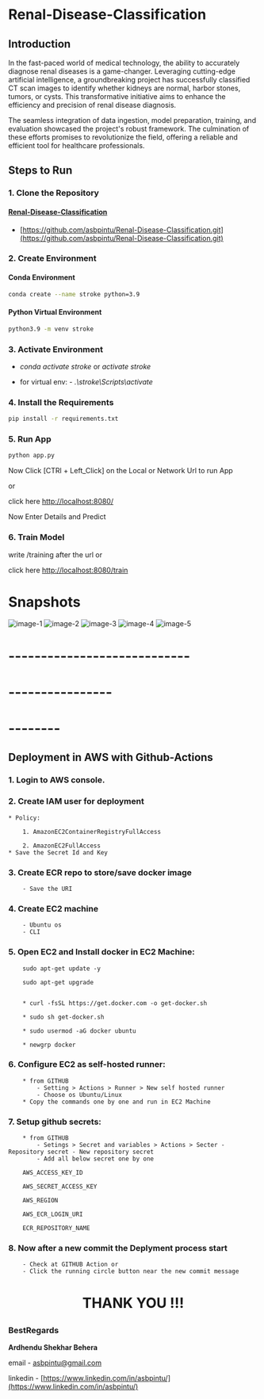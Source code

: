 # Renal-Disease-Classification


## Introduction
In the fast-paced world of medical technology, the ability to accurately diagnose renal diseases is a game-changer. Leveraging cutting-edge artificial intelligence, a groundbreaking project has successfully classified CT scan images to identify whether kidneys are normal, harbor stones, tumors, or cysts. This transformative initiative aims to enhance the efficiency and precision of renal disease diagnosis.


 The seamless integration of data ingestion, model preparation, training, and evaluation showcased the project's robust framework. The culmination of these efforts promises to revolutionize the field, offering a reliable and efficient tool for healthcare professionals.


## Steps to Run

### 1. Clone the Repository

#### [Renal-Disease-Classification](https://github.com/asbpintu/Renal-Disease-Classification.git)

+ [https://github.com/asbpintu/Renal-Disease-Classification.git](https://github.com/asbpintu/Renal-Disease-Classification.git)

### 2. Create Environment

#### Conda Environment

```bash
conda create --name stroke python=3.9
```
#### Python Virtual Environment

```bash
python3.9 -m venv stroke

```

### 3. Activate Environment

+ *conda activate stroke* or *activate stroke* 

+ for virtual env: - *.\stroke\Scripts\activate*
 

### 4. Install the Requirements
```bash
pip install -r requirements.txt
```



### 5. Run App

```bash
python app.py
```

Now Click [CTRl + Left_Click] on the Local or Network Url to run App

or

click here [http://localhost:8080/](http://localhost:8080/)

Now Enter Details and Predict


### 6. Train Model

write /training after the url or

click here [http://localhost:8080/train](http://localhost:8080/)



# Snapshots

![image-1](snapshots/Screenshot_35.png)
![image-2](snapshots/Screenshot_36.png)
![image-3](snapshots/Screenshot_37.png)
![image-4](snapshots/Screenshot_38.png)
![image-5](snapshots/Screenshot_39.png)



# ----------------------------
# ----------------
# --------

## Deployment in AWS with Github-Actions

### 1. Login to AWS console.

### 2. Create IAM user for deployment

	* Policy:

        1. AmazonEC2ContainerRegistryFullAccess

        2. AmazonEC2FullAccess
    * Save the Secret Id and Key
	
### 3. Create ECR repo to store/save docker image

        - Save the URI

### 4. Create EC2 machine

        - Ubuntu os
        - CLI

### 5. Open EC2 and Install docker in EC2 Machine:
	
        sudo apt-get update -y

        sudo apt-get upgrade
        

        * curl -fsSL https://get.docker.com -o get-docker.sh

        * sudo sh get-docker.sh

        * sudo usermod -aG docker ubuntu

        * newgrp docker
	
### 6. Configure EC2 as self-hosted runner:

        * from GITHUB
            - Setting > Actions > Runner > New self hosted runner
            - Choose os Ubuntu/Linux
        * Copy the commands one by one and run in EC2 Machine

### 7. Setup github secrets:

        * from GITHUB
            - Setings > Secret and variables > Actions > Secter - Repository secret - New repository secret
            - Add all below secret one by one

        AWS_ACCESS_KEY_ID

        AWS_SECRET_ACCESS_KEY

        AWS_REGION

        AWS_ECR_LOGIN_URI

        ECR_REPOSITORY_NAME

### 8. Now after a new commit the Deplyment process start

        - Check at GITHUB Action or
        - Click the running circle button near the new commit message


# <p align="center">THANK YOU !!!</p>

### **BestRegards**

**Ardhendu Shekhar Behera**

email - [asbpintu@gmail.com](asbpintu@gmail.com)

linkedin - [https://www.linkedin.com/in/asbpintu/](https://www.linkedin.com/in/asbpintu/)
